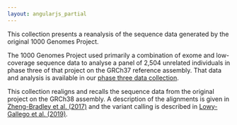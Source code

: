 ```yaml
---
layout: angularjs_partial
---
```


This collection presents a reanalysis of the sequence data generated by the original 1000 Genomes Project.

The 1000 Genomes Project used primarily a combination of exome and low-coverage sequence data to analyse a panel of 2,504 unrelated individuals in phase three of that project on the GRCh37 reference assembly. That data and analysis is available in our [phase three data collection](/data-portal/data-collection/phase-3).

This collection realigns and recalls the sequence data from the original project on the GRCh38 assembly. A description of the alignments is given in [Zheng-Bradley et al. (2017)](https://test.internationalgenome.org/data-portal/sample) and the variant calling is described in [Lowy-Gallego et al. (2019)](https://wellcomeopenresearch.org/articles/4-50).
